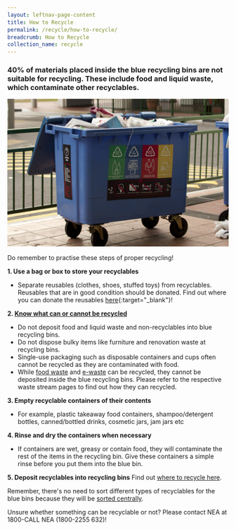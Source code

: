 ```yaml
---
layout: leftnav-page-content
title: How to Recycle
permalink: /recycle/how-to-recycle/
breadcrumb: How to Recycle
collection_name: recycle
---
```


### 40% of materials placed inside the blue recycling bins are not suitable for recycling. These include food and liquid waste, which contaminate other recyclables.

![recycling bin in singapore](/images/recycling-bin-in-singapore.jpg)

Do remember to practise these steps of proper recycling!

**1. Use a bag or box to store your recyclables**
* Separate reusables (clothes, shoes, stuffed toys) from recyclables. Reusables that are in good condition should be donated. Find out where you can donate the reusables [here](https://www.facebook.com/MEWRsingapore/posts/2248425458541997){:target="_blank"}!

**2. [Know what can or cannot be recycled](/recycle/what-to-recycle/)** 
* Do not deposit food and liquid waste and non-recyclables into blue recycling bins.
* Do not dispose bulky items like furniture and renovation waste at recycling bins.
* Single-use packaging such as disposable containers and cups often cannot be recycled as they are contaminated with food.
* While [food waste](https://isomer-mewrzerowaste-staging.netlify.com/waste-streams/food-waste/) and [e-waste](/waste-streams/e-waste/) can be recycled, they cannot be deposited inside the blue recycling bins. Please refer to the respective waste stream pages to find out how they can recycled.

**3. Empty recyclable containers of their contents**
* For example, plastic takeaway food containers, shampoo/detergent bottles, canned/bottled drinks, cosmetic jars, jam jars etc

**4. Rinse and dry the containers when necessary**
* If containers are wet, greasy or contain food, they will contaminate the rest of the items in the recycling bin. Give these containers a simple rinse before you put them into the blue bin.

**5. Deposit recyclables into recycling bins**
Find out [where to recycle here](/recycle/where-to-recycle/).

Remember, there's no need to sort different types of recyclables for the blue bins because they will be [sorted centrally](/recycle/what-happens-to-recyclables/).

Unsure whether something can be recyclable or not? Please contact NEA at 1800-CALL NEA (1800-2255 632)!


